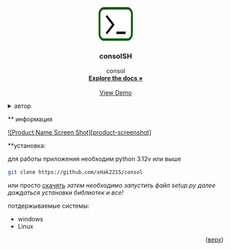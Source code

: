 
<a id="readme-top"></a>





<!-- PROJECT LOGO -->

<br />
<div align="center">
  <a href="https://github.com/xHak2215/consol">
    <img src="srk/ico_imdge.png" alt="ico" width="80" height="80">
  </a>

  <h3 align="center">consolSH</h3>

  <p align="center">
    consol
    <br />
    <a href="https://github.com/xHak2215/consol"><strong>Explore the docs »</strong></a>
    <br />
    <br />
    <a href="https://github.com/xHak2215/consol/tree/main/consol">View Demo</a>
  </p>
</div>



<details>
  <summary>автор</summary>
  <ol>
    <li>
      <ul>
      <a href="#about-the-project">основной проект</a>
      <ul><ul>
      <a href="https://t.me/HITHELL">telegram</a>
      <ul>
    <li>
  </ol>
</details>




<!-- consolSH -->
** информация

[![Product Name Screen Shot][product-screenshot]](https://example.com)

**установка:

для работы приложения необходим python 3.12v или выше  

```sh
git clone https://github.com/xHak2215/consol
```
или просто  <a href="https://github.com/xHak2215/consol/archive/refs/heads/main.zip">скачять</a> 
*затем необходимо запустить файл setup.py далее дождаться установки библиотек и все!*


потдержываемые системы:
* windows
* Linux





<p align="right">(<a href="#readme-top">верх</a>)</p>











